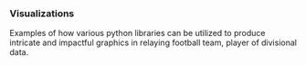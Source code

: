 ### Visualizations
Examples of how various python libraries can be utilized to produce intricate and impactful graphics in relaying football team, player of divisional data.
